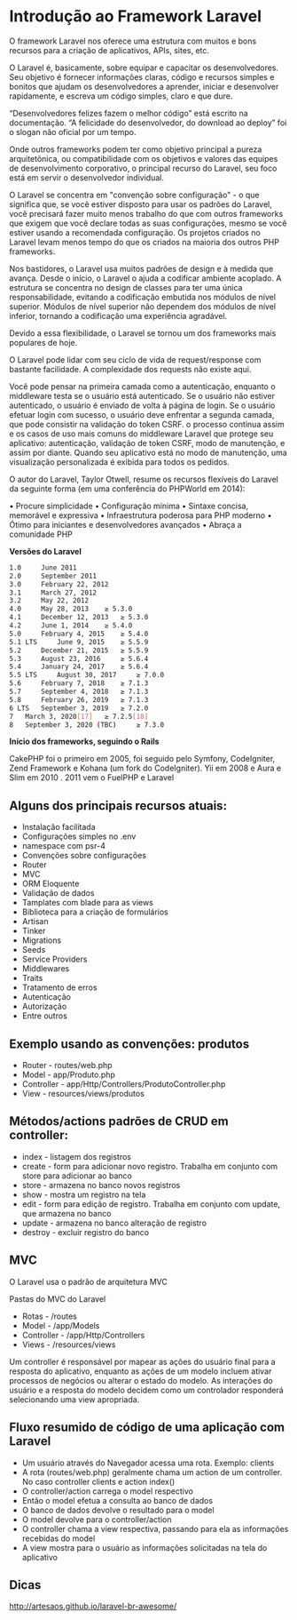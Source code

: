 # Introdução ao Framework Laravel

O framework Laravel nos oferece uma estrutura com muitos e bons recursos para a criação de aplicativos, APIs, sites, etc.

O Laravel é, basicamente, sobre equipar e capacitar os desenvolvedores. Seu objetivo é fornecer informações claras, código e recursos simples e bonitos que ajudam os desenvolvedores a aprender, iniciar e desenvolver rapidamente, e escreva um código simples, claro e que dure.

“Desenvolvedores felizes fazem o melhor código” está escrito na documentação. “A felicidade do desenvolvedor, do download ao deploy” foi o slogan não oficial por um tempo.

Onde outros frameworks podem ter como objetivo principal a pureza arquitetônica, ou compatibilidade com os objetivos e valores das equipes de desenvolvimento corporativo, o principal recurso do Laravel, seu foco está em servir o desenvolvedor individual.

O Laravel se concentra em "convenção sobre configuração" - o que significa que, se você estiver disposto para usar os padrões do Laravel, você precisará fazer muito menos trabalho do que com outros frameworks que exigem que você declare todas as suas configurações, mesmo se você estiver usando a recomendada configuração. Os projetos criados no Laravel levam menos tempo do que os criados na maioria dos outros PHP frameworks.

Nos bastidores, o Laravel usa muitos padrões de design e à medida que avança. Desde o início, o Laravel o ajuda a codificar ambiente acoplado. A estrutura se concentra no design de classes para ter uma única responsabilidade, evitando a codificação embutida nos módulos de nível superior. Módulos de nível superior não dependem dos módulos de nível inferior, tornando a codificação uma experiência agradável.

Devido a essa flexibilidade, o Laravel se tornou um dos frameworks mais populares de hoje.

O Laravel pode lidar com seu ciclo de vida de request/response com bastante facilidade. A complexidade dos requests não existe aqui.

Você pode pensar na primeira camada como a autenticação, enquanto o middleware testa se o usuário está autenticado. Se o usuário não estiver autenticado, o usuário é enviado de volta à página de login. Se o usuário efetuar login com sucesso, o usuário deve enfrentar a segunda camada, que pode consistir na validação do token CSRF. o processo continua assim e os casos de uso mais comuns do middleware Laravel que protege seu aplicativo: autenticação, validação de token CSRF, modo de manutenção, e assim por diante. Quando seu aplicativo está no modo de manutenção, uma visualização personalizada é exibida para todos os pedidos.

O autor do Laravel, Taylor Otwell, resume os recursos flexíveis do Laravel da seguinte forma (em uma conferência do PHPWorld em 2014):

• Procure simplicidade
• Configuração mínima
• Sintaxe concisa, memorável e expressiva
• Infraestrutura poderosa para PHP moderno
• Ótimo para iniciantes e desenvolvedores avançados
• Abraça a comunidade PHP

**Versões do Laravel**
```sh
1.0 	June 2011
2.0 	September 2011
3.0 	February 22, 2012
3.1 	March 27, 2012
3.2 	May 22, 2012
4.0 	May 28, 2013 	≥ 5.3.0
4.1 	December 12, 2013 	≥ 5.3.0
4.2 	June 1, 2014 	≥ 5.4.0
5.0 	February 4, 2015 	≥ 5.4.0
5.1 LTS 	June 9, 2015 	≥ 5.5.9
5.2 	December 21, 2015 	≥ 5.5.9
5.3 	August 23, 2016 	≥ 5.6.4
5.4 	January 24, 2017 	≥ 5.6.4
5.5 LTS 	August 30, 2017 	≥ 7.0.0
5.6 	February 7, 2018 	≥ 7.1.3
5.7 	September 4, 2018 	≥ 7.1.3
5.8 	February 26, 2019 	≥ 7.1.3
6 LTS 	September 3, 2019 	≥ 7.2.0
7 	March 3, 2020[17] 	≥ 7.2.5[18]
8 	September 3, 2020 (TBC) 	≥ 7.3.0
```
**Início dos frameworks, seguindo o Rails**

CakePHP foi o primeiro em 2005, foi seguido pelo Symfony, CodeIgniter, Zend Framework e Kohana (um fork do CodeIgniter). Yii em 2008 e Aura e Slim em
2010 . 2011 vem o FuelPHP e Laravel

## Alguns dos principais recursos atuais:

- Instalação facilitada
- Configurações simples no .env
- namespace com psr-4
- Convenções sobre configurações
- Router
- MVC
- ORM Eloquente
- Validação de dados
- Tamplates com blade para as views
- Biblioteca para a criação de formulários
- Artisan
- Tinker
- Migrations
- Seeds
- Service Providers
- Middlewares
- Traits
- Tratamento de erros
- Autenticação
- Autorização
- Entre outros

## Exemplo usando as convenções: produtos

- Router - routes/web.php
- Model - app/Produto.php
- Controller - app/Http/Controllers/ProdutoController.php
- View - resources/views/produtos

## Métodos/actions padrões de CRUD em controller:

- index - listagem dos registros
- create - form para adicionar novo registro. Trabalha em conjunto com store para adicionar ao banco
- store - armazena no banco novos registros
- show - mostra um registro na tela
- edit - form para edição de registro. Trabalha em conjunto com update, que armazena no banco
- update - armazena no banco alteração de registro
- destroy - excluir registro do banco

## MVC

O Laravel usa o padrão de arquitetura MVC

Pastas do MVC do Laravel

- Rotas - /routes
- Model - /app/Models
- Controller - /app/Http/Controllers
- Views - /resources/views

Um controller é responsável por mapear as ações do usuário final para a resposta do aplicativo, enquanto as ações de um modelo incluem ativar processos de negócios ou alterar o estado do modelo. As interações do usuário e a resposta do modelo decidem como um controlador responderá selecionando uma view apropriada.

## Fluxo resumido de código de uma aplicação com Laravel

- Um usuário através do Navegador acessa uma rota. Exemplo: clients
- A rota (routes/web.php) geralmente chama um action de um controller. No caso controller clients e action index()
- O controller/action carrega o model respectivo
- Então o model efetua a consulta ao banco de dados
- O banco de dados devolve o resultado para o model
- O model devolve para o controller/action
- O controller chama a view respectiva, passando para ela as informações recebidas do model
- A view mostra para o usuário as informações solicitadas na tela do aplicativo

## Dicas
http://artesaos.github.io/laravel-br-awesome/

